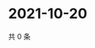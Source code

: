 # 2021-10-20

共 0 条

<!-- BEGIN WEIBO -->
<!-- 最后更新时间 Wed Oct 20 2021 21:20:43 GMT+0800 (China Standard Time) -->

<!-- END WEIBO -->
